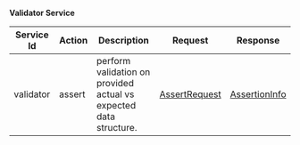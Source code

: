 **Validator Service**

| Service Id | Action | Description | Request | Response |
| --- | --- | --- | --- | --- |
| validator | assert | perform validation on provided actual  vs expected data structure. | [AssertRequest](service_contract.go) | [AssertionInfo](service_contract.go) |
